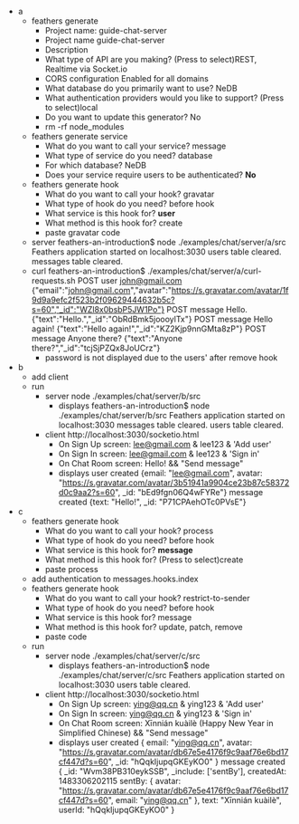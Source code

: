 - a
    - feathers generate
        - Project name: guide-chat-server
        - Project name guide-chat-server
        - Description 
        - What type of API are you making? (Press <space> to select)REST, Realtime via Socket.io
        - CORS configuration Enabled for all domains
        - What database do you primarily want to use? NeDB
        - What authentication providers would you like to support? (Press <space> to select)local
        - Do you want to update this generator? No
        - rm -rf node_modules
    - feathers generate service
        - What do you want to call your service? message
        - What type of service do you need? database
        - For which database? NeDB
        - Does your service require users to be authenticated? **No**
    - feathers generate hook
        - What do you want to call your hook? gravatar
        - What type of hook do you need? before hook
        - What service is this hook for? **user**
        - What method is this hook for? create
        - paste gravatar code
    - server
        feathers-an-introduction$ node ./examples/chat/server/a/src
        Feathers application started on localhost:3030
        users table cleared.
        messages table cleared.
    - curl
        feathers-an-introduction$ ./examples/chat/server/a/curl-requests.sh
        POST user john@gmail.com
        {"email":"john@gmail.com","avatar":"https://s.gravatar.com/avatar/1f9d9a9efc2f523b2f09629444632b5c?s=60","_id":"WZl8x0bsbP5JW1Po"}
        POST message Hello.
        {"text":"Hello.","_id":"ObRdBmk5joooylTx"}
        POST message Hello again!
        {"text":"Hello again!","_id":"KZ2Kjp9nnGMta8zP"}
        POST message Anyone there?
        {"text":"Anyone there?","_id":"tcjSjPZQx8JoUCrz"}
        - password is not displayed due to the users' after remove hook
- b
    - add client
    - run
        - server node ./examples/chat/server/b/src
            - displays
            feathers-an-introduction$ node ./examples/chat/server/b/src
            Feathers application started on localhost:3030
            messages table cleared.
            users table cleared.
        - client http://localhost:3030/socketio.html
            - On Sign Up screen: lee@gmail.com & lee123 & 'Add user'
            - On Sign In screen: lee@gmail.com & lee123 & 'Sign in'
            - On Chat Room screen: Hello! && "Send message"
            - displays
            user created {email: "lee@gmail.com", avatar: "https://s.gravatar.com/avatar/3b51941a9904ce23b87c58372d0c9aa2?s=60", _id: "bEd9fgn06Q4wFYRe"}
            message created {text: "Hello!", _id: "P71CPAehOTc0PVsE"}
- c
    - feathers generate hook
        - What do you want to call your hook? process
        - What type of hook do you need? before hook
        - What service is this hook for? **message**
        - What method is this hook for? (Press <space> to select)create
        - paste process
    - add authentication to messages.hooks.index
    - feathers generate hook
        - What do you want to call your hook? restrict-to-sender
        - What type of hook do you need? before hook
        - What service is this hook for? message
        - What method is this hook for? update, patch, remove
        - paste code
    - run
        - server node ./examples/chat/server/c/src
            - displays
            feathers-an-introduction$ node ./examples/chat/server/c/src
            Feathers application started on localhost:3030
            users table cleared.
        - client http://localhost:3030/socketio.html
            - On Sign Up screen: ying@qq.cn & ying123 & 'Add user'
            - On Sign In screen: ying@qq.cn & ying123 & 'Sign in'
            - On Chat Room screen: Xīnnián kuàilè (Happy New Year in Simplified Chinese) && "Send message"
            - displays
            user created
            { email: "ying@qq.cn",
              avatar: "https://s.gravatar.com/avatar/db67e5e4176f9c9aaf76e6bd17cf447d?s=60",
              _id: "hQqkIjupqGKEyKO0" }
            message created
            { _id: "Wvm38PB310eykSSB",
              _include: ['sentBy'],
              createdAt: 1483306202115
              sentBy: {
                avatar: "https://s.gravatar.com/avatar/db67e5e4176f9c9aaf76e6bd17cf447d?s=60",
                email: "ying@qq.cn"
              },
              text: "Xīnnián kuàilè",
              userId: "hQqkIjupqGKEyKO0" }
